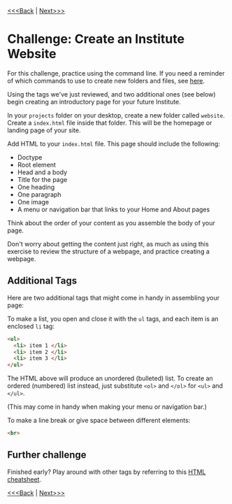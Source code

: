 [<<<Back](conventions.md) | [Next>>>](css_basic.md)

# Challenge: Create an Institute Website

For this challenge, practice using the command line. If you need a reminder of which commands to use to create new folders and files, see [here](cli-reminder.md).

Using the tags we've just reviewed, and two additional ones (see below) begin creating an introductory page for your future Institute. 

In your `projects` folder on your desktop, create a new folder called `website`. Create a `index.html` file inside that folder. This will be the homepage or landing page of your site.

Add HTML to your `index.html` file. This page should include the following:

- Doctype
- Root element
- Head and a body
- Title for the page
- One heading
- One paragraph
- One image
- A menu or navigation bar that links to your Home and About pages

Think about the order of your content as you assemble the body of your page.

Don't worry about getting the content just right, as much as using this exercise to review the structure of a webpage, and practice creating a webpage. 

## Additional Tags

Here are two additional tags that might come in handy in assembling your page:

To make a list, you open and close it with the `ul` tags, and each item is an enclosed `li` tag:

```html
<ul>
  <li> item 1 </li>
  <li> item 2 </li>
  <li> item 3 </li>
</ul>
```

The HTML above will produce an unordered (bulleted) list. To create an ordered (numbered) list instead, just substitute `<ol>` and `</ol>` for `<ul>` and `</ul>`.

(This may come in handy when making your menu or navigation bar.)

To make a line break or give space between different elements:

```html
<br>
```

## Further challenge

Finished early? Play around with other tags by referring to this [HTML cheatsheet](http://www.simplehtmlguide.com/cheatsheet.php). 

[<<<Back](conventions.md) | [Next>>>](css_basic.md) 
